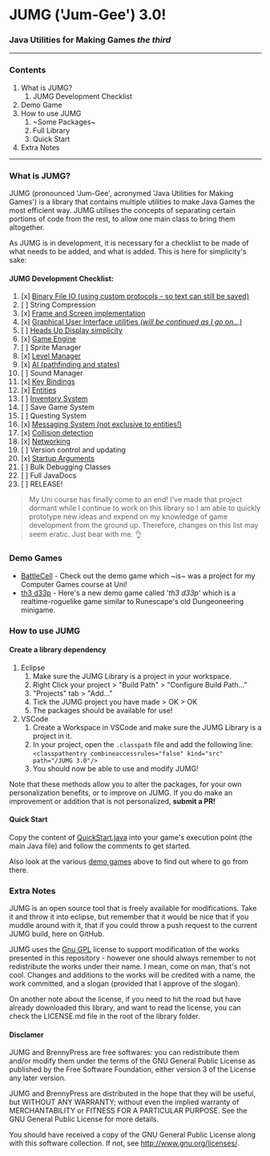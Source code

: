 # JUMG ('Jum-Gee') 3.0!
### Java Utilities for Making Games _the third_
<hr>

### Contents
 1. What is JUMG?
    1. JUMG Development Checklist
 2. Demo Game
 3. How to use JUMG
    1. ~Some Packages~
    2. Full Library
    3. Quick Start
 4. Extra Notes
<hr>

### What is JUMG?
JUMG (pronounced 'Jum-Gee', acronymed 'Java Utilities for Making Games') is a library that contains multiple utilities to make Java Games the most efficient way. JUMG utilises the concepts of separating certain portions of code from the rest, to allow one main class to bring them altogether.

As JUMG is in development, it is necessary for a checklist to be made of what needs to be added, and what is added. This is here for simplicity's sake:

#### JUMG Development Checklist:
 1. [x] [Binary File IO (using custom protocols - so text can still be saved)](https://github.com/TheBrenny/JUMG-3.0/blob/master/src/com/thebrenny/jumg/util/FileIO.java)
 2. [ ] String Compression
 3. [x] [Frame and Screen implementation](https://github.com/TheBrenny/JUMG-3.0/blob/master/src/com/thebrenny/jumg/Display.java)
 4. [x] [Graphical User Interface utilities *(will be continued as I go on...)*](https://github.com/TheBrenny/JUMG-3.0/tree/master/src/com/thebrenny/jumg/gui)
 5. [ ] [Heads Up Display simplicity](https://github.com/TheBrenny/JUMG-3.0/tree/master/src/com/thebrenny/jumg/hud)
 6. [x] [Game Engine](https://github.com/TheBrenny/JUMG-3.0/blob/master/src/com/thebrenny/jumg/engine/Engine.java)
 7. [ ] Sprite Manager
 8. [x] [Level Manager](https://github.com/TheBrenny/JUMG-3.0/blob/master/src/com/thebrenny/jumg/level/Level.java)
 9. [x] [AI (pathfinding and states)](https://github.com/TheBrenny/JUMG-3.0/tree/master/src/com/thebrenny/jumg/entities/ai)
 10. [ ] Sound Manager
 11. [x] [Key Bindings](https://github.com/TheBrenny/JUMG-3.0/blob/master/src/com/thebrenny/jumg/input/KeyBindings.java)
 12. [x] [Entities](https://github.com/TheBrenny/JUMG-3.0/tree/master/src/com/thebrenny/jumg/entities)
 13. [ ] [Inventory System](https://github.com/TheBrenny/JUMG-3.0/tree/master/src/com/thebrenny/jumg/items)
 13. [ ] Save Game System
 14. [ ] Questing System
 15. [x] [Messaging System (not exclusive to entities!)](https://github.com/TheBrenny/JUMG-3.0/tree/master/src/com/thebrenny/jumg/entities/messaging)
 16. [x] [Collision detection](https://github.com/TheBrenny/JUMG-3.0/blob/master/src/com/thebrenny/jumg/level/Level.java#L229)
 17. [x] [Networking](https://github.com/TheBrenny/JUMG-3.0/blob/master/src/com/thebrenny/jumg/net)
 18. [ ] Version control and updating
 19. [x] [Startup Arguments](https://github.com/TheBrenny/JUMG-3.0/blob/master/src/com/thebrenny/jumg/util/ArgumentOrganizer.java)
 20. [ ] Bulk Debugging Classes
 21. [ ] Full JavaDocs
 22. [ ] RELEASE!

> My Uni course has finally come to an end! I've made that project dormant while I continue to work on this library so I am able to quickly prototype new ideas and expend on my knowledge of game development from the ground up. Therefore, changes on this list may seem eratic. Just bear with me. :ok_hand:

### Demo Games
- [BattleCell](https://github.com/TheBrenny/BattleCell) - Check out the demo game which ~is~ was a project for my Computer Games course at Uni!
- [th3 d33p](https://github.com/TheBrenny/th3-d33p) - Here's a new demo game called '_th3 d33p_' which is a realtime-roguelike game similar to Runescape's old Dungeoneering minigame.

### How to use JUMG

#### Create a library dependency
 1. Eclipse
    1. Make sure the JUMG Library is a project in your workspace.
    2. Right Click your project > "Build Path" > "Configure Build Path..."
    3. "Projects" tab > "Add..."
    4. Tick the JUMG project you have made > OK > OK
    5. The packages should be available for use!
 2. VSCode
    1. Create a Workspace in VSCode and make sure the JUMG Library is a project in it.
    2. In your project, open the `.classpath` file and add the following line: `<classpathentry combineaccessrules="false" kind="src" path="/JUMG 3.0"/>`
    3. You should now be able to use and modify JUMG!

Note that these methods allow you to alter the packages, for your own personalization benefits, or to improve on JUMG. If you do make an improvement or addition that is not personalized, **submit a PR!**

#### Quick Start

Copy the content of [QuickStart.java](src/QuickStart.java) into your game's execution point (the main Java file) and follow the comments to get started.

Also look at the various [demo games](#demo-games) above to find out where to go from there.

### Extra Notes
JUMG is an open source tool that is freely available for modifications. Take it and throw it into eclipse, but remember that it would be nice that if you muddle around with it, that if you could throw a push request to the current JUMG build, here on GitHub.

JUMG uses the [Gnu GPL](http://www.gnu.org/licenses/gpl-3.0.txt) license to support modification of the works presented in this repository - however one should always remember to not redistribute the works under their name. I mean, come on man, that's not cool. Changes and additions to the works will be credited with a name, the work committed, and a slogan (provided that I approve of the slogan).

On another note about the license, if you need to hit the road but have already downloaded this library, and want to read the license, you can check the LICENSE.md file in the root of the library folder.

#### Disclamer
JUMG and BrennyPress are free softwares: you can
redistribute them and/or modify them under the terms of the
GNU General Public License as published by the Free Software
Foundation, either version 3 of the License any later
version.

JUMG and BrennyPress are distributed in the hope that they
will be useful, but WITHOUT ANY WARRANTY; without even the
implied warranty of MERCHANTABILITY or FITNESS FOR A
PARTICULAR PURPOSE. See the GNU General Public License for
more details.

You should have received a copy of the GNU General Public
License along with this software collection. If not, see
<http://www.gnu.org/licenses/>.
